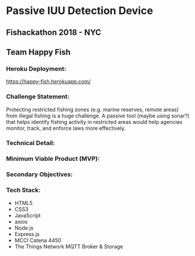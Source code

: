 # Passive IUU Detection Device

## Fishackathon 2018 - NYC

## Team Happy Fish

### Heroku Deployment:

https://happy-fish.herokuapp.com/

### Challenge Statement:

Protecting restricted fishing zones (e.g. marine reserves, remote areas) from illegal fishing is a huge challenge. A passive tool (maybe using sonar?) that helps identify fishing activity in restricted areas would help agencies monitor, track, and enforce laws more effectively.

### Technical Detail:

### Minimum Viable Product (MVP):

### Secondary Objectives:

### Tech Stack:

* HTML5
* CSS3
* JavaScript
* axios
* Node.js
* Express.js
* MCCI Catena 4450
* The Things Network MQTT Broker & Storage
